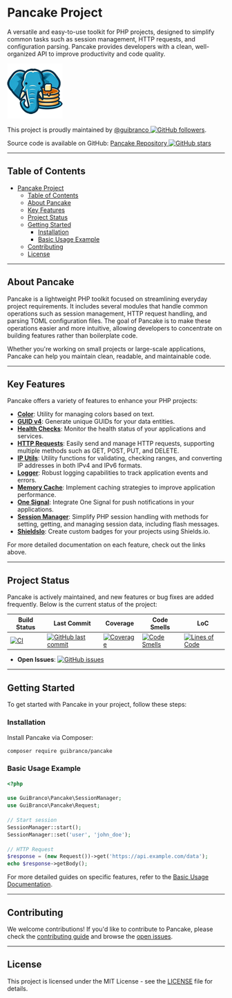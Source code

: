 # Pancake Project

A versatile and easy-to-use toolkit for PHP projects, designed to simplify common tasks such as session management, HTTP requests, and configuration parsing. Pancake provides developers with a clean, well-organized API to improve productivity and code quality.

![Pancake logo](https://raw.githubusercontent.com/guibranco/pancake/main/logo.png)

This project is proudly maintained by [@guibranco ![GitHub followers](https://img.shields.io/github/followers/guibranco?style=social)](https://github.com/guibranco).

Source code is available on GitHub: [Pancake Repository ![GitHub stars](https://img.shields.io/github/stars/guibranco/pancake?style=social)](https://github.com/guibranco/pancake)

---

## Table of Contents

- [Pancake Project](#pancake-project)
  - [Table of Contents](#table-of-contents)
  - [About Pancake](#about-pancake)
  - [Key Features](#key-features)
  - [Project Status](#project-status)
  - [Getting Started](#getting-started)
    - [Installation](#installation)
    - [Basic Usage Example](#basic-usage-example)
  - [Contributing](#contributing)
  - [License](#license)

---

## About Pancake

Pancake is a lightweight PHP toolkit focused on streamlining everyday project requirements. It includes several modules that handle common operations such as session management, HTTP request handling, and parsing TOML configuration files. The goal of Pancake is to make these operations easier and more intuitive, allowing developers to concentrate on building features rather than boilerplate code.

Whether you're working on small projects or large-scale applications, Pancake can help you maintain clean, readable, and maintainable code.

---

## Key Features

Pancake offers a variety of features to enhance your PHP projects:

- **[Color](color.md)**: Utility for managing colors based on text.
- **[GUID v4](guid-v4.md)**: Generate unique GUIDs for your data entities.
- **[Health Checks](health-checks.md)**: Monitor the health status of your applications and services.
- **[HTTP Requests](request.md)**: Easily send and manage HTTP requests, supporting multiple methods such as GET, POST, PUT, and DELETE.
- **[IP Utils](ip-utils.md)**: Utility functions for validating, checking ranges, and converting IP addresses in both IPv4 and IPv6 formats.
- **[Logger](logger.md)**: Robust logging capabilities to track application events and errors.
- **[Memory Cache](memory-cache.md)**: Implement caching strategies to improve application performance.
- **[One Signal](one-signal.md)**: Integrate One Signal for push notifications in your applications.
- **[Session Manager](session-manager.md)**: Simplify PHP session handling with methods for setting, getting, and managing session data, including flash messages.
- **[ShieldsIo](shieldsio.md)**: Create custom badges for your projects using Shields.io.

For more detailed documentation on each feature, check out the links above.

---

## Project Status

Pancake is actively maintained, and new features or bug fixes are added frequently. Below is the current status of the project:

| Build Status | Last Commit | Coverage | Code Smells | LoC |
|--------------|-------------|----------|-------------|-----|
| [![CI](https://github.com/guibranco/pancake/actions/workflows/ci.yml/badge.svg)](https://github.com/guibranco/pancake/actions/workflows/ci.yml) | [![GitHub last commit](https://img.shields.io/github/last-commit/guibranco/pancake/main)](https://github.com/guibranco/pancake) | [![Coverage](https://sonarcloud.io/api/project_badges/measure?project=guibranco_pancake&metric=coverage)](https://sonarcloud.io/dashboard?id=guibranco_pancake) | [![Code Smells](https://sonarcloud.io/api/project_badges/measure?project=guibranco_pancake&metric=code_smells)](https://sonarcloud.io/dashboard?id=guibranco_pancake) | [![Lines of Code](https://sonarcloud.io/api/project_badges/measure?project=guibranco_pancake&metric=ncloc)](https://sonarcloud.io/dashboard?id=guibranco_pancake) |

- **Open Issues**: [![GitHub issues](https://img.shields.io/github/issues/guibranco/pancake)](https://github.com/guibranco/pancake/issues)

---

## Getting Started

To get started with Pancake in your project, follow these steps:

### Installation

Install Pancake via Composer:

```bash
composer require guibranco/pancake
```

### Basic Usage Example

```php
<?php

use GuiBranco\Pancake\SessionManager;
use GuiBranco\Pancake\Request;

// Start session
SessionManager::start();
SessionManager::set('user', 'john_doe');

// HTTP Request
$response = (new Request())->get('https://api.example.com/data');
echo $response->getBody();
```

For more detailed guides on specific features, refer to the [Basic Usage Documentation](basic-usage.md).

---

## Contributing

We welcome contributions! If you'd like to contribute to Pancake, please check the [contributing guide](CONTRIBUTING.md) and browse the [open issues](https://github.com/guibranco/pancake/issues).

---

## License

This project is licensed under the MIT License - see the [LICENSE](LICENSE.md) file for details.
